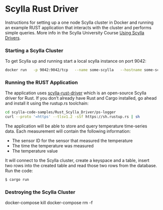 # Scylla Rust Driver 

Instructions for setting up a one node Scylla cluster in Docker and running an example RUST application that interacts with the cluster and performs simple queries. More info in the Scylla University Course [Using Scylla Drivers](https://university.scylladb.com/courses/using-scylla-drivers/).

### Starting a Scylla Cluster

To get Scylla up and running start a local scylla instance on port 9042:

```bash
docker run   -p 9042:9042/tcp   --name some-scylla   --hostname some-scylla   -d scylladb/scylla:4.4.0    --smp 1 --memory=750M --overprovisioned 1
```

### Running the RUST Application

The application uses [scylla-rust-driver](https://github.com/scylladb/scylla-rust-driver) which is an open-source Scylla driver for Rust.
If you don’t already have Rust and Cargo installed, go ahead and install it using the rustup.rs toolchain:

```bash
cd scylla-code-samples/Rust_Scylla_Driver/ps-logger
curl --proto '=https' --tlsv1.2 -sSf https://sh.rustup.rs | sh
```

The application will be able to store and query temperature time-series data. Each measurement will contain the following information:

- The sensor ID for the sensor that measured the temperature
- The time the temperature was measured
- The temperature value

It will connect to the Scylla cluster, create a keyspace and a table, insert two rows into the created table and read those two rows from the database.
Run the code:

```bash
$ cargo run
```

### Destroying the Scylla Cluster

docker-compose kill
docker-compose rm -f
